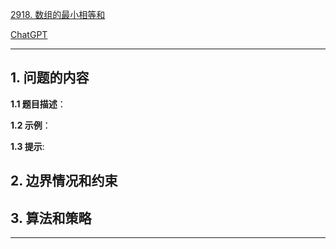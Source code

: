 [2918. 数组的最小相等和](https://leetcode.cn/problems/minimum-equal-sum-of-two-arrays-after-replacing-zeros)

[ChatGPT](chat.openai.com)

---

## 1. 问题的内容
**1.1 题目描述**：

**1.2 示例**：

**1.3 提示**:

## 2. 边界情况和约束


## 3. 算法和策略

---

